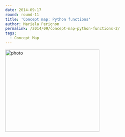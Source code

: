 ```yaml
---
date: 2014-09-17
round: round-11
title: 'Concept map: Python functions'
author: Mariela Perignon
permalink: /2014/09/concept-map-python-functions-2/
tags:
  - Concept Map
---
```

[<img class="alignnone size-medium wp-image-8776" alt="photo" src="http://teaching.software-carpentry.org/wp-content/uploads/2014/09/photo1-300x261.jpg" width="300" height="261" />][1]

 [1]: http://teaching.software-carpentry.org/wp-content/uploads/2014/09/photo1.jpg

